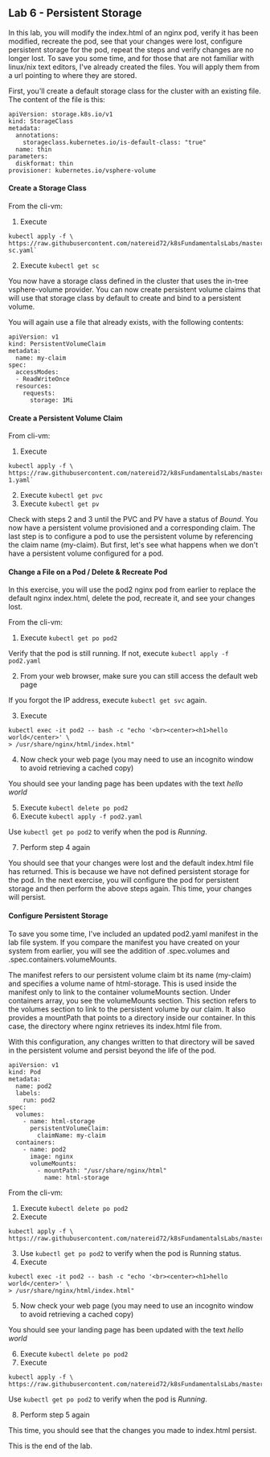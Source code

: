 ## Lab 6 - Persistent Storage

In this lab, you will modify the index.html of an nginx pod, verify it has been modified, recreate the pod, see that your changes were lost, configure persistent storage for the pod, repeat the steps and verify changes are no longer lost. To save you some time, and for those that are not familiar with linux/nix text editors, I've already created the files. You will apply them from a url pointing to where they are stored.

First, you'll create a default storage class for the cluster with an existing file. The content of the file is this:

```
apiVersion: storage.k8s.io/v1
kind: StorageClass
metadata:
  annotations:
    storageclass.kubernetes.io/is-default-class: "true"
  name: thin
parameters:
  diskformat: thin
provisioner: kubernetes.io/vsphere-volume
```

#### Create a Storage Class

From the cli-vm:
1. Execute 
```
kubectl apply -f \
https://raw.githubusercontent.com/natereid72/k8sFundamentalsLabs/master/yaml/default-sc.yaml`
```
2. Execute `kubectl get sc`

You now have a storage class defined in the cluster that uses the in-tree vsphere-volume provider. You can now create persistent volume claims that will use that storage class by default to create and bind to a persistent volume.

You will again use a file that already exists, with the following contents:

```
apiVersion: v1
kind: PersistentVolumeClaim
metadata:
  name: my-claim
spec:
  accessModes:
  - ReadWriteOnce
  resources:
    requests:
      storage: 1Mi
```

#### Create a Persistent Volume Claim

From cli-vm:
1. Execute 
```
kubectl apply -f \
https://raw.githubusercontent.com/natereid72/k8sFundamentalsLabs/master/yaml/pvc-1.yaml`
```
2. Execute `kubectl get pvc`
3. Execute `kubectl get pv`

Check with steps 2 and 3 until the PVC and PV have a status of *Bound*. You now have a persistent volume provisioned and a corresponding claim. The last step is to configure a pod to use the persistent volume by referencing the claim name (my-claim). But first, let's see what happens when we don't have a persistent volume configured for a pod.

#### Change a File on a Pod / Delete & Recreate Pod

In this exercise, you will use the pod2 nginx pod from earlier to replace the default nginx index.html, delete the pod, recreate it, and see your changes lost.

From the cli-vm:
1. Execute `kubectl get po pod2`

  Verify that the pod is still running. If not, execute `kubectl apply -f pod2.yaml`

2. From your web browser, make sure you can still access the default web page

If you forgot the IP address, execute `kubectl get svc` again.

3. Execute 
```
kubectl exec -it pod2 -- bash -c "echo '<br><center><h1>hello world</center>' \
> /usr/share/nginx/html/index.html"
```
4. Now check your web page (you may need to use an incognito window to avoid retrieving a cached copy)
  
  You should see your landing page has been updates with the text *hello world*

5. Execute `kubectl delete po pod2`
6. Execute `kubectl apply -f pod2.yaml`

Use `kubectl get po pod2` to verify when the pod is *Running*.

7. Perform step 4 again

You should see that your changes were lost and the default index.html file has returned. This is because we have not defined persistent storage for the pod. In the next exercise, you will configure the pod for persistent storage and then perform the above steps again. This time, your changes will persist.

#### Configure Persistent Storage

To save you some time, I've included an updated pod2.yaml manifest in the lab file system. If you compare the manifest you have created on your system from earlier, you will see the addition of .spec.volumes and .spec.containers.volumeMounts.

The manifest refers to our persistent volume claim bt its name (my-claim) and specifies a volume name of html-storage. This is used inside the manifest only to link to the container volumeMounts section. Under containers array, you see the volumeMounts section. This section refers to the volumes section to link to the persistent volume by our claim. It also provides a mountPath that points to a directory inside our container. In this case, the directory where nginx retrieves its index.html file from.

With this configuration, any changes written to that directory will be saved in the persistent volume and persist beyond the life of the pod.

```
apiVersion: v1
kind: Pod
metadata:
  name: pod2
  labels:
    run: pod2
spec:
  volumes:
    - name: html-storage
      persistentVolumeClaim:
        claimName: my-claim
  containers:
    - name: pod2
      image: nginx
      volumeMounts:
        - mountPath: "/usr/share/nginx/html"
          name: html-storage
 ```

From the cli-vm:

1. Execute `kubectl delete po pod2`
2. Execute 
```
kubectl apply -f \
https://raw.githubusercontent.com/natereid72/k8sFundamentalsLabs/master/yaml/pod2.yaml
```
3. Use `kubectl get po pod2` to verify when the pod is Running status.
4. Execute 
```
kubectl exec -it pod2 -- bash -c "echo '<br><center><h1>hello world</center>' \
> /usr/share/nginx/html/index.html"
```
5. Now check your web page (you may need to use an incognito window to avoid retrieving a cached copy)
  
  You should see your landing page has been updated with the text *hello world*

6. Execute `kubectl delete po pod2`
7. Execute 
```
kubectl apply -f \
https://raw.githubusercontent.com/natereid72/k8sFundamentalsLabs/master/yaml/pod2.yaml
```

Use `kubectl get po pod2` to verify when the pod is *Running*.

8. Perform step 5 again

This time, you should see that the changes you made to index.html persist.

This is the end of the lab.

